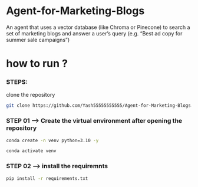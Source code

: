 # Agent-for-Marketing-Blogs
An agent that uses a vector database (like Chroma or Pinecone) to search a set of marketing blogs and answer a user’s query (e.g. “Best ad copy for summer sale campaigns”)

# how to run ?
### STEPS:

clone the repository

```bash
git clone https://github.com/Yash55555555555/Agent-for-Marketing-Blogs.git
```

### STEP 01 --> Create the virtual environment after opening the repository

```bash
conda create -n venv python=3.10 -y
```

```bash
conda activate venv
```

### STEP 02 --> install the requiremnts
```bash
pip install -r requirements.txt
```